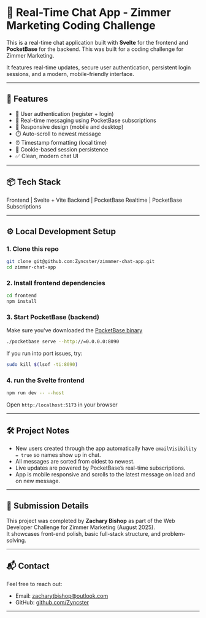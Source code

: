 # 💬 Real-Time Chat App - Zimmer Marketing Coding Challenge

This is a real-time chat application built with **Svelte** for the frontend and **PocketBase** for the backend. This was built for a coding challenge for Zimmer Marketing.

It features real-time updates, secure user authentication, persistent login sessions, and a modern, mobile-friendly interface. 

---

## 🚀 Features 

- 🔐 User authentication (register + login)
- 💬 Real-time messaging using PocketBase subscriptions
- 📱 Responsive design (mobile and desktop)
- ⏱️ Auto-scroll to newest message
- ⏰ Timestamp formatting (local time)
- 🧠 Cookie-based session persistence
- ✅ Clean, modern chat UI

---

## 📦 Tech Stack

Frontend | Svelte + Vite
Backend | PocketBase
Realtime | PocketBase Subscriptions

---

## ⚙️ Local Development Setup

### 1. Clone this repo

```bash
git clone git@github.com:Zyncster/zimmmer-chat-app.git
cd zimmer-chat-app
```

### 2. Install frontend dependencies

```bash
cd frontend
npm install
```

### 3. Start PocketBase (backend)

Make sure you've downloaded the [PocketBase binary](https://pocketbase.io/docs)

```bash
./pocketbase serve --http://=0.0.0.0:8090
```

If you run into port issues, try:

```bash
sudo kill $(lsof -ti:8090)
```

### 4. run the Svelte frontend
```bash
npm run dev -- --host
```

Open  `http:/localhost:5173` in your browser

---

## 🛠 Project Notes

- New users created through the app automatically have `emailVisibility = true` so names show up in chat.
- All messages are sorted from oldest to newest.
- Live updates are powered by PocketBase’s real-time subscriptions.
- App is mobile responsive and scrolls to the latest message on load and on new message.

---

## 🧾 Submission Details

This project was completed by **Zachary Bishop** as part of the Web Developer Challenge for Zimmer Marketing (August 2025).  
It showcases front-end polish, basic full-stack structure, and problem-solving.

---

## 📬 Contact

Feel free to reach out:
- Email: zacharytbishop@outlook.com
- GitHub: [github.com/Zyncster](https://github.com/Zyncster)

---